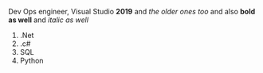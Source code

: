 Dev Ops engineer, Visual Studio **2019** and *the older ones too* and also __bold as well__ and _italic as well_
1. .Net
2. .c#
3. SQL
4. Python
